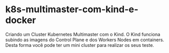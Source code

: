 # k8s-multimaster-com-kind-e-docker

Criando um Cluster Kubernetes Multimaster com o Kind. O Kind funciona subindo as imagens do Control Plane e dos Workers Nodes em containers. Desta forma você pode ter um mini cluster para realizar os seus teste.
